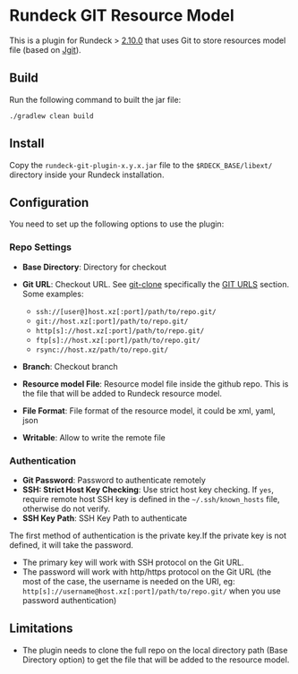 # Rundeck GIT Resource Model

This is a plugin for Rundeck > [2.10.0](http://rundeck.org/) that uses Git to store resources model file (based on [Jgit](https://www.eclipse.org/jgit/)).


## Build

Run the following command to built the jar file:

```
./gradlew clean build
```


## Install

Copy the `rundeck-git-plugin-x.y.x.jar` file to the `$RDECK_BASE/libext/` directory inside your Rundeck installation.


## Configuration

You need to set up the following options to use the plugin:

### Repo Settings

* **Base Directory**: Directory for checkout
* **Git URL**: Checkout URL.
    See [git-clone](https://www.kernel.org/pub/software/scm/git/docs/git-clone.html)
    specifically the [GIT URLS](https://www.kernel.org/pub/software/scm/git/docs/git-clone.html#URLS) section.
    Some examples:
    * `ssh://[user@]host.xz[:port]/path/to/repo.git/`
    * `git://host.xz[:port]/path/to/repo.git/`
    * `http[s]://host.xz[:port]/path/to/repo.git/`
    * `ftp[s]://host.xz[:port]/path/to/repo.git/`
    * `rsync://host.xz/path/to/repo.git/`

* **Branch**: Checkout branch
* **Resource model File**: Resource model file inside the github repo. This is the file that will be added to Rundeck resource model.
* **File Format**:  File format of the resource model, it could be xml, yaml, json
* **Writable**: Allow to write the remote file

### Authentication

* **Git Password**: Password to authenticate remotely
* **SSH: Strict Host Key Checking**: Use strict host key checking.
If `yes`, require remote host SSH key is defined in the `~/.ssh/known_hosts` file, otherwise do not verify.
* **SSH Key Path**: SSH Key Path to authenticate

The first method of authentication is the private key.If the private key is not defined, it will take the password. 

* The primary key will work with SSH protocol on the Git URL. 
* The password will work with http/https protocol on the Git URL (the most of the case, the username is needed on the URI, eg: `http[s]://username@host.xz[:port]/path/to/repo.git/`  when you use password authentication)

## Limitations

* The plugin needs to clone the full repo on the local directory path (Base Directory option) to get the file that will be added to the resource model.

